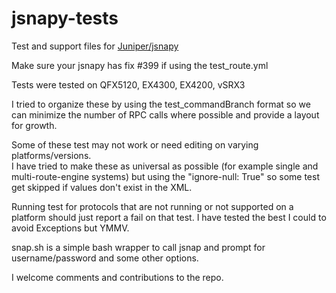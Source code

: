 # jsnapy-tests
Test and support files for [Juniper/jsnapy](https://github.com/Juniper/jsnapy)

Make sure your jsnapy has fix #399 if using the test_route.yml

Tests were tested on QFX5120, EX4300, EX4200, vSRX3

I tried to organize these by using the test_commandBranch format so we can minimize the number of RPC calls where possible and provide a layout for growth.

Some of these test may not work or need editing on varying platforms/versions.  
I have tried to make these as universal as possible (for example single and multi-route-engine systems) but using the "ignore-null: True" so some test get skipped if values don't exist in the XML.

Running test for protocols that are not running or not supported on a platform should just report a fail on that test.  I have tested the best I could to avoid Exceptions but YMMV.

snap.sh is a simple bash wrapper to call jsnap and prompt for username/password and some other options.

I welcome comments and contributions to the repo.
